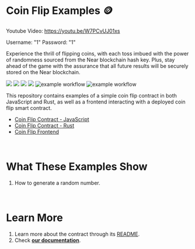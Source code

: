 # Coin Flip Examples 🪙 
Youtube Video: https://youtu.be/W7PCvUJ01xs

Username: "1" Password: "1"

Experience the thrill of flipping coins, with each toss imbued with the power of randomness sourced from the Near blockchain hash key. Plus, stay ahead of the game with the assurance that all future results will be securely stored on the Near blockchain.


[![](https://img.shields.io/badge/⋈%20Examples-Basics-green)](https://docs.near.org/tutorials/welcome)
[![](https://img.shields.io/badge/Contract-JS-yellow)](contract-ts)
[![](https://img.shields.io/badge/Contract-Rust-red)](contract-rs)
[![](https://img.shields.io/badge/Frontend-JS-yellow)](frontend)
![example workflow](https://github.com/near-examples/coin-flip-examples/actions/workflows/tests-ts.yml/badge.svg)
![example workflow](https://github.com/near-examples/coin-flip-examples/actions/workflows/tests-rs.yml/badge.svg)

This repository contains examples of a simple coin flip contract in both JavaScript and Rust, as well as a frontend interacting with a deployed coin flip smart contract. 

- [Coin Flip Contract - JavaScript](contract-ts)
- [Coin Flip Contract - Rust](contract-ts)
- [Coin Flip Frontend](frontend)

<br />

# What These Examples Show

1. How to generate a random number.

<br />

# Learn More
1. Learn more about the contract through its [README](./contract-ts/README.md).
2. Check [**our documentation**](https://docs.near.org/develop/welcome).
